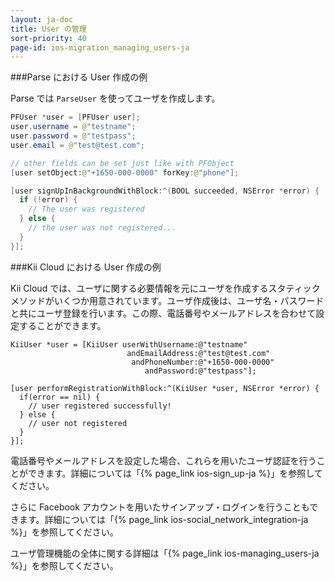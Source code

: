 ```yaml
---
layout: ja-doc
title: User の管理
sort-priority: 40
page-id: ios-migration_managing_users-ja
---
```

###Parse における User 作成の例

Parse では `ParseUser` を使ってユーザを作成します。

```java
PFUser *user = [PFUser user];
user.username = @"testname";
user.password = @"testpass";
user.email = @"test@test.com";

// other fields can be set just like with PFObject
[user setObject:@"+1650-000-0000" forKey:@"phone"];

[user signUpInBackgroundWithBlock:^(BOOL succeeded, NSError *error) {
  if (!error) {
    // The user was registered
  } else {
    // the user was not registered...
  }
}];
```

###Kii Cloud における User 作成の例

Kii Cloud では、ユーザに関する必要情報を元にユーザを作成するスタティックメソッドがいくつか用意されています。ユーザ作成後は、ユーザ名・パスワードと共にユーザ登録を行います。この際、電話番号やメールアドレスを合わせて設定することができます。


```objc
KiiUser *user = [KiiUser userWithUsername:@"testname"
                          andEmailAddress:@"test@test.com"
                           andPhoneNumber:@"+1650-000-0000"
                              andPassword:@"testpass"];

[user performRegistrationWithBlock:^(KiiUser *user, NSError *error) {
  if(error == nil) {
    // user registered successfully!
  } else {
    // user not registered
  }
}];
```

電話番号やメールアドレスを設定した場合、これらを用いたユーザ認証を行うことができます。詳細については「{% page_link ios-sign_up-ja %}」を参照してください。

さらに Facebook アカウントを用いたサインアップ・ログインを行うこともできます。詳細については「{% page_link ios-social_network_integration-ja %}」を参照してください。

ユーザ管理機能の全体に関する詳細は「{% page_link ios-managing_users-ja %}」を参照してください。
